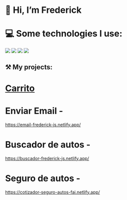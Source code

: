 # 👋 Hi, I’m Frederick

# 💻 Some technologies I use:

![](https://img.shields.io/badge/javascript-%23323330.svg?style=for-the-badge&logo=javascript&logoColor=%23F7DF1E)
![](https://img.shields.io/badge/html5-%23E34F26.svg?style=for-the-badge&logo=html5&logoColor=white)
![](https://img.shields.io/badge/css3-%231572B6.svg?style=for-the-badge&logo=css3&logoColor=white)
![](https://img.shields.io/badge/tailwindcss-%2338B2AC.svg?style=for-the-badge&logo=tailwind-css&logoColor=white)

## ⚒️ My projects:

# [Carrito](https://carrito-frederick-js.netlify.app/)

# Enviar Email -

https://email-frederick-js.netlify.app/

# Buscador de autos -

https://buscador-frederick-js.netlify.app/

# Seguro de autos -

https://cotizador-seguro-autos-fai.netlify.app/
